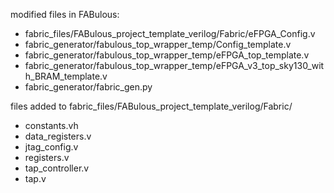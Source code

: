 modified files in FABulous:
- fabric_files/FABulous_project_template_verilog/Fabric/eFPGA_Config.v
- fabric_generator/fabulous_top_wrapper_temp/Config_template.v
- fabric_generator/fabulous_top_wrapper_temp/eFPGA_top_template.v
- fabric_generator/fabulous_top_wrapper_temp/eFPGA_v3_top_sky130_with_BRAM_template.v
- fabric_generator/fabric_gen.py

files added to fabric_files/FABulous_project_template_verilog/Fabric/
- constants.vh
- data_registers.v
- jtag_config.v
- registers.v
- tap_controller.v
- tap.v